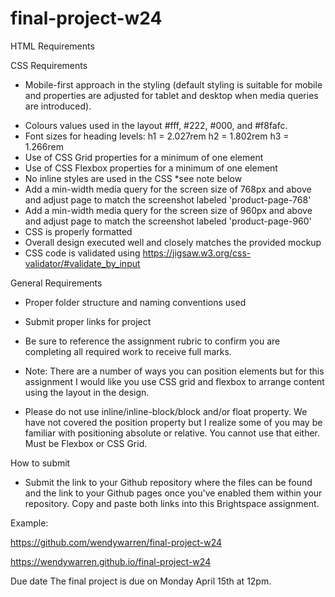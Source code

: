 # final-project-w24
HTML Requirements

<!-- - Create an index.html file and include the html boilerplate for correct document structure -->
<!-- - The proper syntax used where required such as navigation, lists, sections, header, footer, paragraphs, div, etc. -->
<!-- - HTML contains all the elements as per the provided mock-up -->
<!-- - HTML elements have adequate use of attributes (id and classes) and structured in a way that sets you up for styling your css efficiently -->
<!-- - HTML code is validated using https://validator.w3.org/#validate_by_input -->
<!-- - HTML is properly formatted - neatly spaced and indented -->

CSS Requirements

<!-- - Create a separate folder for your CSS file and place style.css within it. -->
- Mobile-first approach in the styling (default styling is suitable for mobile and properties are adjusted for tablet and desktop when media queries are introduced).
<!-- - The maximum width of the container is 1200px -->
<!-- - Use the 'Poppins' Google font for the webpage -->
- Colours values used in the layout #fff, #222, #000,  and #f8fafc.
- Font sizes for heading levels:
    h1 = 2.027rem
    h2 = 1.802rem
    h3 = 1.266rem
- Use of CSS Grid properties for a minimum of one element
- Use of CSS Flexbox properties for a minimum of one element 
- No inline styles are used in the CSS *see note below
- Add a min-width media query for the screen size of 768px and above and adjust page to match the screenshot labeled 'product-page-768'
- Add a min-width media query for the screen size of 960px and above and adjust page to match the screenshot labeled 'product-page-960'
- CSS is properly formatted
- Overall design executed well and closely matches the provided mockup
- CSS code is validated using https://jigsaw.w3.org/css-validator/#validate_by_input

General Requirements

- Proper folder structure and naming conventions used
- Submit proper links for project
- Be sure to reference the assignment rubric to confirm you are completing all required work to receive full marks.

- Note: There are a number of ways you can position elements but for this assignment I would like you use CSS grid and flexbox to arrange content using the layout in the design.

- Please do not use inline/inline-block/block and/or float property. We have not covered the position property but I realize some of you may be familiar with positioning absolute or relative. You cannot use that either. Must be Flexbox or CSS Grid.

How to submit

- Submit the link to your Github repository where the files can be found and the link to your Github pages once you've enabled them within your repository. Copy and paste both links into this Brightspace assignment.

Example:

https://github.com/wendywarren/final-project-w24

https://wendywarren.github.io/final-project-w24

Due date
The final project is due on Monday April 15th at 12pm.